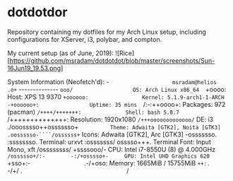 # dotdotdor
Repository containing my dotfiles for my Arch Linux setup, including configurations for XServer, i3, polybar, and compton. 

My current setup (as of June, 2019):
![Rice][https://github.com/msradam/dotdotdot/blob/master/screenshots/Sun-16Jun19_19.53.png]

System Information (Neofetch'd):
                   -`                    msradam@helios 
                  .o+`                   -------------- 
                 `ooo/                   OS: Arch Linux x86_64 
                `+oooo:                  Host: XPS 13 9370 
               `+oooooo:                 Kernel: 5.1.9-arch1-1-ARCH 
               -+oooooo+:                Uptime: 35 mins 
             `/:-:++oooo+:               Packages: 972 (pacman) 
            `/++++/+++++++:              Shell: bash 5.0.7 
           `/++++++++++++++:             Resolution: 1920x1080 
          `/+++ooooooooooooo/`           DE: i3 
         ./ooosssso++osssssso+`          Theme: Adwaita [GTK2], Noita [GTK3] 
        .oossssso-````/ossssss+`         Icons: Adwaita [GTK2], Arc [GTK3] 
       -osssssso.      :ssssssso.        Terminal: urxvt 
      :osssssss/        osssso+++.       Terminal Font: Input Mono, xft 
     /ossssssss/        +ssssooo/-       CPU: Intel i7-8550U (8) @ 4.000GHz 
   `/ossssso+/:-        -:/+osssso+-     GPU: Intel UHD Graphics 620 
  `+sso+:-`                 `.-/+oso:    Memory: 1665MiB / 15755MiB 
 `++:.                           `-/+/
 .`                                 `/                           


